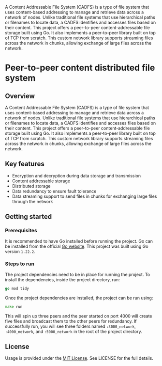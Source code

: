 A Content Addressable File System (CADFS) is a type of file system that uses content-based addressing to manage and retrieve data across a network of nodes. Unlike traditional file systems that use hierarchical paths or filenames to locate data, a CADFS identifies and accesses files based on their content. This project offers a peer-to-peer content-addressable file storage built using Go. It also implements a peer-to-peer library built on top of TCP from scratch. This custom network library supports streaming files across the network in chunks, allowing exchange of large files across the network.

# Peer-to-peer content distributed file system

## Overview

A Content Addressable File System (CADFS) is a type of file system that uses content-based addressing to manage and retrieve data across a network of nodes. Unlike traditional file systems that use hierarchical paths or filenames to locate data, a CADFS identifies and accesses files based on their content. This project offers a peer-to-peer content-addressable file storage built using Go. It also implements a peer-to-peer library built on top of TCP from scratch. This custom network library supports streaming files across the network in chunks, allowing exchange of large files across the network.

## Key features

- Encryption and decryption during data storage and transmission
- Content addressable storage
- Distributed storage
- Data redundancy to ensure fault tolerance
- Data streaming support to send files in chunks for exchanging large files through the network

## Getting started

### Prerequisites

It is recommended to have Go installed before running the project. Go can be installed from the official [Go website](https://go.dev/doc/install). This project was built using Go version `1.22.2`.

### Steps to run

The project dependencies need to be in place for running the project. To install the dependencies, inside the project directory, run:

```go
go mod tidy
```

Once the project dependencies are installed, the project can be run using:

```go
make run
```

This will spin up three peers and the peer started on port 4000 will create five files and broadcast them to the other peers for redundancy. If successfully run, you will see three folders named `:3000_network`, `:4000_network`, and `:5000_network` in the root of the project directory.

## License

Usage is provided under the [MIT License](https://opensource.org/license/mit). See LICENSE for the full details.
